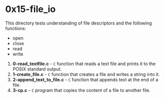 # 0x15-file_io
This directory tests understanding of file descriptors and the following functions:
- open
- close
- read
- write
1. **0-read_textfile.c** - `C` function that reads a text file and prints it to the POSIX standard output.
2. **1-create_file.c** - `C` function that creates a file and writes a string into it.
3. **2-append_text_to_file.c** - `C` function that appends text at the end of a file.
4. **3-cp.c** - `C` program that copies the content of a file to another file.
